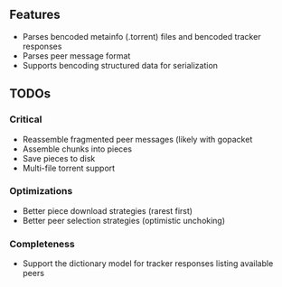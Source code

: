 ## Features
- Parses bencoded metainfo (.torrent) files and bencoded tracker responses
- Parses peer message format
- Supports bencoding structured data for serialization

## TODOs
### Critical
- Reassemble fragmented peer messages (likely with gopacket
- Assemble chunks into pieces
- Save pieces to disk
- Multi-file torrent support

### Optimizations
- Better piece download strategies (rarest first)
- Better peer selection strategies (optimistic unchoking)

### Completeness
- Support the dictionary model for tracker responses listing available peers
